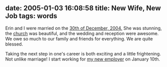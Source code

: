 date: 2005-01-03 16:08:58
title: New Wife, New Job
tags: words
---

Erin and I were married on the [30th of December, 2004.](http://en.wikipedia.org/wiki/December_30)  She was stunning, the [church](http://www.trinitymorgantown.org/) was beautiful, and the wedding and reception were awesome.  We owe so much to our family and friends for everything.  We are quite blessed.

Taking the next step in one's career is both exciting and a little frightening.  Not unlike marriage!  I start working for [my new employer](http://www.nuvox.com) on January 10th.